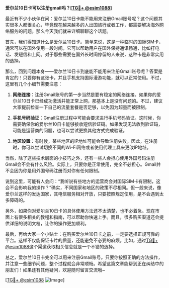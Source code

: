 **爱尔兰10日卡可以注册gmail吗？[[TG💪+ @esim1088](https://t.me/s/esim1088)]**

最近有不少小伙伴在问：爱尔兰10日卡能不能用来注册Gmail账号呢？这个问题其实很多人都很关心，毕竟现在越来越多的人出国旅行或者工作，都需要解决海外网络服务的问题。那么今天我们就来详细聊聊这个话题。

首先，我们得知道什么是爱尔兰10日卡。简单来说，这是一种临时的国际SIM卡，通常可以在国外使用一段时间。它可以帮助用户在国外保持通讯畅通，比如打电话、发短信和上网。对于那些需要在国外长时间停留的人来说，这种卡是非常实用的选择。

那么，回到问题本身——爱尔兰10日卡到底能不能用来注册Gmail账号呢？答案是肯定的！只要你有这张卡，并且手机支持国际漫游功能，就可以正常使用。不过，这里有几个小细节需要注意：

1. **网络连接**：注册Gmail账号的第一步当然是要有稳定的网络连接。如果你的爱尔兰10日卡已经成功激活并能正常上网，那基本上是没有问题的。不过，建议大家提前检查一下自己的流量套餐是否足够，以免因为超量而被限制。

2. **手机号码验证**：Gmail注册过程中可能会要求进行手机号码验证。这时候，你需要确保你的爱尔兰10日卡能够接收短信验证码。如果发现无法收到验证码，可能是运营商的问题，也可以尝试更换其他方式完成验证。

3. **地区设置**：有时候，某些地区的IP地址可能会导致注册失败。因此，在注册时，你可以尝试切换不同的Wi-Fi网络或者使用代理工具来更改IP地址。

当然，除了这些技术层面的小技巧之外，还有一些人会担心使用外国号码注册Gmail会不会有什么风险。实际上，只要你是正常使用，完全不必担心。Gmail并不会因为你是用外国号码注册而对你有任何限制。

说到这里，可能有人会问：“我听说有些地方的运营商会对国际SIM卡有限制，这会不会影响我的操作？”确实，不同国家和地区的政策不尽相同。但一般来说，像爱尔兰这样的发达国家，其电信服务相对开放，只要按照规定使用，是不会遇到太多障碍的。

另外，如果你对爱尔兰10日卡的具体使用方法还不太清楚，也不必着急。现在市面上有很多相关的教程和指南，可以帮助你快速上手。而且，很多购买渠道还会提供详细的说明文档，让你的操作更加顺利。

最后，再给大家一个小贴士：在购买爱尔兰10日卡之前，一定要选择正规可靠的平台。这样不仅能保证卡片的质量，还能避免不必要的麻烦。比如，通过[TG💪+ @esim1088](https://t.me/s/esim1088)这个渠道获取相关信息就是一个不错的选择。

总之，爱尔兰10日卡完全可以用来注册Gmail账号。只要你按照正确的方法操作，并注意一些细节问题，整个过程就会非常顺畅。希望这篇文章能帮到正在纠结中的朋友们！如果还有其他疑问，欢迎随时留言交流哦~

[[TG💪+ @esim1088](https://t.me/s/esim1088) ![Image](https://i.postimg.cc/4NQfJmqS/Snipaste-2025-05-13-00-14-12.png)]
